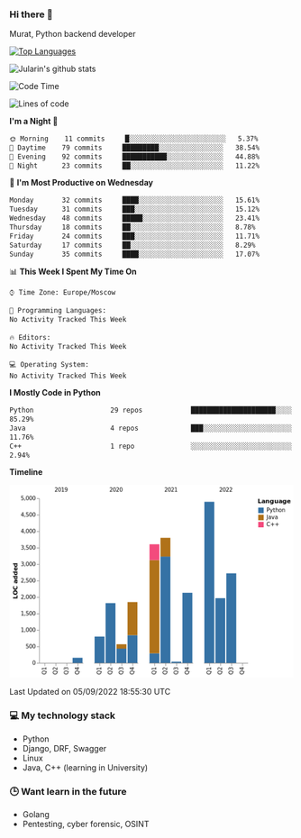 ### Hi there 👋

Murat, Python backend developer

[![Top Languages](https://github-readme-stats.vercel.app/api/top-langs/?username=Jularin&layout=compact)]()

![Jularin's github stats](https://github-readme-stats.vercel.app/api?username=Jularin&show_icons=true&include_all_commits=true&count_private=true)

<!--START_SECTION:waka-->
![Code Time](http://img.shields.io/badge/Code%20Time-218%20hrs%2050%20mins-blue)

![Lines of code](https://img.shields.io/badge/From%20Hello%20World%20I%27ve%20Written-24%20Thousand%20lines%20of%20code-blue)

**I'm a Night 🦉** 

```text
🌞 Morning    11 commits     █░░░░░░░░░░░░░░░░░░░░░░░░   5.37% 
🌆 Daytime    79 commits     █████████░░░░░░░░░░░░░░░░   38.54% 
🌃 Evening    92 commits     ███████████░░░░░░░░░░░░░░   44.88% 
🌙 Night      23 commits     ██░░░░░░░░░░░░░░░░░░░░░░░   11.22%

```
📅 **I'm Most Productive on Wednesday** 

```text
Monday       32 commits     ████░░░░░░░░░░░░░░░░░░░░░   15.61% 
Tuesday      31 commits     ███░░░░░░░░░░░░░░░░░░░░░░   15.12% 
Wednesday    48 commits     █████░░░░░░░░░░░░░░░░░░░░   23.41% 
Thursday     18 commits     ██░░░░░░░░░░░░░░░░░░░░░░░   8.78% 
Friday       24 commits     ███░░░░░░░░░░░░░░░░░░░░░░   11.71% 
Saturday     17 commits     ██░░░░░░░░░░░░░░░░░░░░░░░   8.29% 
Sunday       35 commits     ████░░░░░░░░░░░░░░░░░░░░░   17.07%

```


📊 **This Week I Spent My Time On** 

```text
⌚︎ Time Zone: Europe/Moscow

💬 Programming Languages: 
No Activity Tracked This Week

🔥 Editors: 
No Activity Tracked This Week

💻 Operating System: 
No Activity Tracked This Week

```

**I Mostly Code in Python** 

```text
Python                   29 repos            █████████████████████░░░░   85.29% 
Java                     4 repos             ███░░░░░░░░░░░░░░░░░░░░░░   11.76% 
C++                      1 repo              ░░░░░░░░░░░░░░░░░░░░░░░░░   2.94%

```


**Timeline**

![Chart not found](https://raw.githubusercontent.com/Jularin/Jularin/main/charts/bar_graph.png) 


 Last Updated on 05/09/2022 18:55:30 UTC
<!--END_SECTION:waka-->

### 💻 My technology stack
 - Python
 - Django, DRF, Swagger
 - Linux 
 - Java, C++ (learning in University)

### 🕒 Want learn in the future
 - Golang
 - Pentesting, cyber forensic, OSINT

